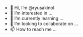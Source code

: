 - 👋 Hi, I’m @ryusakinol
- 👀 I’m interested in ...
- 🌱 I’m currently learning ...
- 💞️ I’m looking to collaborate on ...
- 📫 How to reach me ...

<!---
ryusakinol/ryusakinol is a ✨ special ✨ repository because its `README.md` (this file) appears on your GitHub profile.
You can click the Preview link to take a look at your changes.
--->
